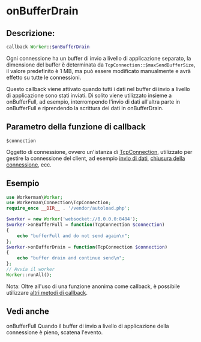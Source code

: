 # onBufferDrain
## Descrizione:
```php
callback Worker::$onBufferDrain
```

Ogni connessione ha un buffer di invio a livello di applicazione separato, la dimensione del buffer è determinata da ```TcpConnection::$maxSendBufferSize```, il valore predefinito è 1 MB, ma può essere modificato manualmente e avrà effetto su tutte le connessioni. 

Questo callback viene attivato quando tutti i dati nel buffer di invio a livello di applicazione sono stati inviati. Di solito viene utilizzato insieme a onBufferFull, ad esempio, interrompendo l'invio di dati all'altra parte in onBufferFull e riprendendo la scrittura dei dati in onBufferDrain.


## Parametro della funzione di callback

 ``` $connection ```

Oggetto di connessione, ovvero un'istanza di [TcpConnection](../tcp-connection.md), utilizzato per gestire la connessione del client, ad esempio [invio di dati](../tcp-connection/send.md), [chiusura della connessione](../tcp-connection/close.md), ecc.


## Esempio

```php
use Workerman\Worker;
use Workerman\Connection\TcpConnection;
require_once __DIR__ . '/vendor/autoload.php';

$worker = new Worker('websocket://0.0.0.0:8484');
$worker->onBufferFull = function(TcpConnection $connection)
{
    echo "bufferFull and do not send again\n";
};
$worker->onBufferDrain = function(TcpConnection $connection)
{
    echo "buffer drain and continue send\n";
};
// Avvia il worker
Worker::runAll();
```

Nota: Oltre all'uso di una funzione anonima come callback, è possibile utilizzare [altri metodi di callback](../faq/callback_methods.md).

## Vedi anche
onBufferFull Quando il buffer di invio a livello di applicazione della connessione è pieno, scatena l'evento.
